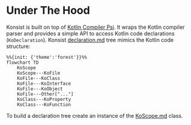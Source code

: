 # Under The Hood

Konsist is built on top of [Kotlin Compiler Psi](https://github.com/JetBrains/kotlin/tree/master/compiler/psi/src/org/jetbrains/kotlin/psi). It wraps the Kotlin compiler parser and provides a simple API to access Kotlin code declarations (`KoDeclaration`). Konsist  [declaration.md](../features/declaration.md "mention") tree mimics the Kotlin code structure:

```mermaid
%%{init: {'theme':'forest'}}%%
flowchart TD
    KoScope
    KoScope---KoFile
    KoFile---KoClass
    KoFile---KoInterface
    KoFile---KoObject
    KoFile---Other["..."]
    KoClass---KoProperty
    KoClass---KoFunction
```

To build a declaration tree create an instance of the [KoScope.md](https://github.com/LemonAppDev/konsist/blob/main/docs/KoScope.md) class.
